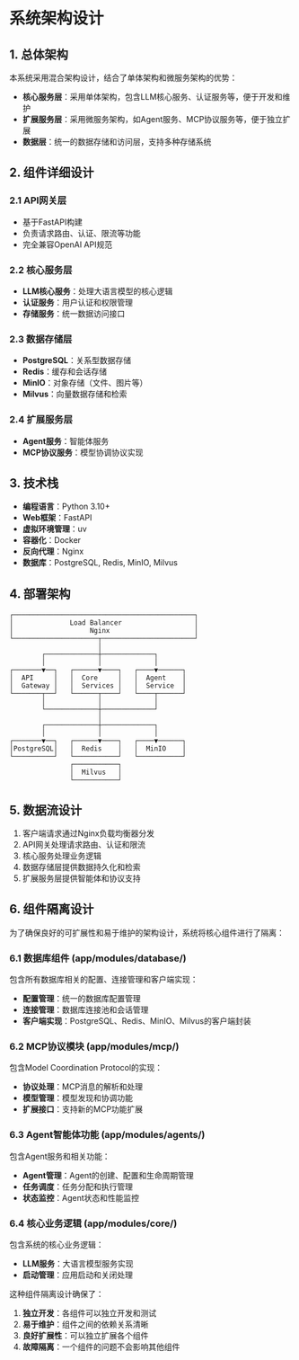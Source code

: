 # 系统架构设计

## 1. 总体架构

本系统采用混合架构设计，结合了单体架构和微服务架构的优势：

- **核心服务层**：采用单体架构，包含LLM核心服务、认证服务等，便于开发和维护
- **扩展服务层**：采用微服务架构，如Agent服务、MCP协议服务等，便于独立扩展
- **数据层**：统一的数据存储和访问层，支持多种存储系统

## 2. 组件详细设计

### 2.1 API网关层
- 基于FastAPI构建
- 负责请求路由、认证、限流等功能
- 完全兼容OpenAI API规范

### 2.2 核心服务层
- **LLM核心服务**：处理大语言模型的核心逻辑
- **认证服务**：用户认证和权限管理
- **存储服务**：统一数据访问接口

### 2.3 数据存储层
- **PostgreSQL**：关系型数据存储
- **Redis**：缓存和会话存储
- **MinIO**：对象存储（文件、图片等）
- **Milvus**：向量数据存储和检索

### 2.4 扩展服务层
- **Agent服务**：智能体服务
- **MCP协议服务**：模型协调协议实现

## 3. 技术栈

- **编程语言**：Python 3.10+
- **Web框架**：FastAPI
- **虚拟环境管理**：uv
- **容器化**：Docker
- **反向代理**：Nginx
- **数据库**：PostgreSQL, Redis, MinIO, Milvus

## 4. 部署架构

```
┌─────────────────────────────────────────────┐
│              Load Balancer                  │
│                   Nginx                     │
└─────────────────────┬───────────────────────┘
                      │
        ┌─────────────┼─────────────┐
        │             │             │
┌───────▼──┐   ┌──────▼────┐   ┌────▼──────┐
│  API     │   │  Core     │   │  Agent    │
│  Gateway │   │  Services │   │  Service  │
└───────┬──┘   └──────┬────┘   └────┬──────┘
        │             │             │
        └─────────────┼─────────────┘
                      │
        ┌─────────────┼─────────────┐
        │             │             │
┌───────▼──┐   ┌──────▼────┐   ┌────▼──────┐
│PostgreSQL│   │  Redis    │   │  MinIO    │
└──────────┘   └───────────┘   └───────────┘
               ┌───────────┐
               │  Milvus   │
               └───────────┘
```

## 5. 数据流设计

1. 客户端请求通过Nginx负载均衡器分发
2. API网关处理请求路由、认证和限流
3. 核心服务处理业务逻辑
4. 数据存储层提供数据持久化和检索
5. 扩展服务层提供智能体和协议支持

## 6. 组件隔离设计

为了确保良好的可扩展性和易于维护的架构设计，系统将核心组件进行了隔离：

### 6.1 数据库组件 (app/modules/database/)
包含所有数据库相关的配置、连接管理和客户端实现：
- **配置管理**：统一的数据库配置管理
- **连接管理**：数据库连接池和会话管理
- **客户端实现**：PostgreSQL、Redis、MinIO、Milvus的客户端封装

### 6.2 MCP协议模块 (app/modules/mcp/)
包含Model Coordination Protocol的实现：
- **协议处理**：MCP消息的解析和处理
- **模型管理**：模型发现和协调功能
- **扩展接口**：支持新的MCP功能扩展

### 6.3 Agent智能体功能 (app/modules/agents/)
包含Agent服务和相关功能：
- **Agent管理**：Agent的创建、配置和生命周期管理
- **任务调度**：任务分配和执行管理
- **状态监控**：Agent状态和性能监控

### 6.4 核心业务逻辑 (app/modules/core/)
包含系统的核心业务逻辑：
- **LLM服务**：大语言模型服务实现
- **启动管理**：应用启动和关闭处理

这种组件隔离设计确保了：
1. **独立开发**：各组件可以独立开发和测试
2. **易于维护**：组件之间的依赖关系清晰
3. **良好扩展性**：可以独立扩展各个组件
4. **故障隔离**：一个组件的问题不会影响其他组件